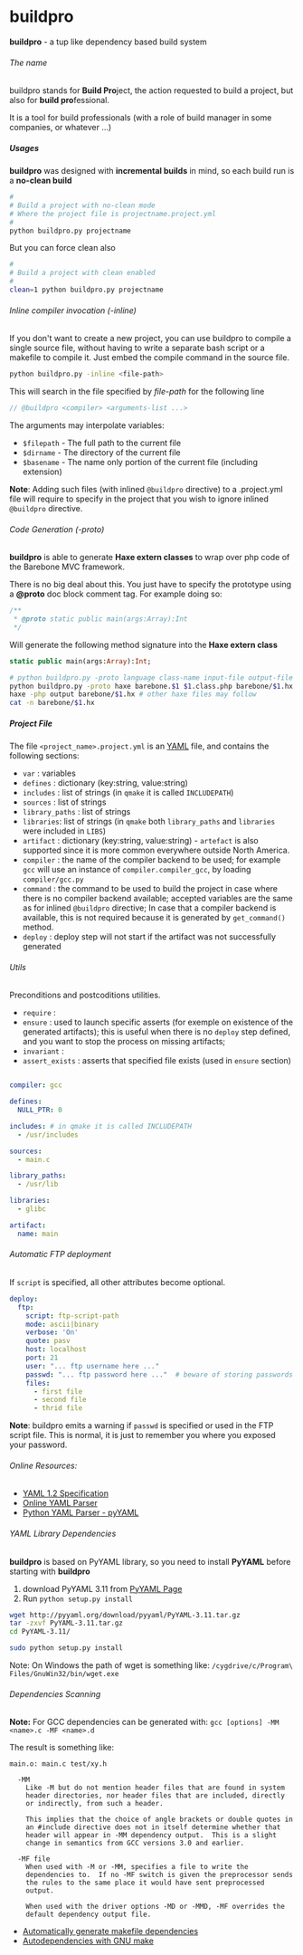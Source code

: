 # buildpro
**buildpro** - a tup like dependency based build system

###### The name

buildpro stands for **Build Pro**ject, the action requested to build a project, but also for **build pro**fessional. 

It is a tool for build professionals (with a role of build manager in some companies, or whatever ...)

##### Usages

**buildpro** was designed with **incremental builds** in mind, so each build run is a **no-clean build**

```bash
#
# Build a project with no-clean mode
# Where the project file is projectname.project.yml
#
python buildpro.py projectname
```

But you can force clean also

```bash
#
# Build a project with clean enabled
#
clean=1 python buildpro.py projectname
```
###### Inline compiler invocation (-inline)

If you don't want to create a new project, you can use buildpro to compile a single source file, without having to write a separate bash script or a makefile to compile it. Just embed the compile command in the source file.

```bash
python buildpro.py -inline <file-path>
```

This will search in the file specified by *file-path*
for the following line

```cpp
// @buildpro <compiler> <arguments-list ...>
```

The arguments may interpolate variables:

* `$filepath` - The full path to the current file
* `$dirname` - The directory of the current file
* `$basename` - The name only portion of the current file (including extension)

**Note**: Adding such files (with inlined `@buildpro` directive) to a .project.yml file will require to specify in the project that you wish to ignore inlined `@buildpro` directive.

###### Code Generation (-proto)

**buildpro** is able to generate **Haxe extern classes** to wrap over php code of the Barebone MVC framework.

There is no big deal about this. You just have to specify the prototype using a **@proto** doc block comment tag.
For example doing so:

```php
/**
 * @proto static public main(args:Array):Int
 */
```

Will generate the following method signature into the **Haxe extern class** 

```haxe
static public main(args:Array):Int;
```


```bash
# python buildpro.py -proto language class-name input-file output-file
python buildpro.py -proto haxe barebone.$1 $1.class.php barebone/$1.hx
haxe -php output barebone/$1.hx # other haxe files may follow
cat -n barebone/$1.hx
```

##### Project File

The file `<project_name>.project.yml` is an [YAML](http://www.yaml.org/spec/1.2/spec.html) file, and contains the following sections:

* `var` : variables
* `defines` : dictionary (key:string, value:string)
* `includes` : list of strings (in `qmake` it is called `INCLUDEPATH`)
* `sources` : list of strings
* `library_paths` : list of strings
* `libraries`: list of strings (in `qmake` both `library_paths` and `libraries` were included in `LIBS`)
* `artifact` : dictionary (key:string, value:string) - `artefact` is also supported since it is more common everywhere outside North America.
* `compiler` : the name of the compiler backend to be used; for example `gcc` will use an instance of `compiler.compiler_gcc`, by loading `compiler/gcc.py`
* `command` : the command to be used to build the project in case where there is no compiler backend available; accepted variables are the same as for inlined `@buildpro` directive; In case that a compiler backend is available, this is not required because it is generated by `get_command()` method.
* `deploy` : deploy step will not start if the artifact was not successfully generated

###### Utils

Preconditions and postcoditions utilities.

* `require` :
* `ensure` : used to launch specific asserts (for exemple on existence of the generated artifacts); this is useful when there is no `deploy` step defined, and you want to stop the process on missing artifacts;
* `invariant` :
* `assert_exists` : asserts that specified file exists (used in `ensure` section)

```yaml

compiler: gcc

defines:
  NULL_PTR: 0

includes: # in qmake it is called INCLUDEPATH
  - /usr/includes

sources:
  - main.c

library_paths:
  - /usr/lib

libraries:
  - glibc

artifact:
  name: main

```

###### Automatic FTP deployment


If `script` is specified, all other attributes become optional.

```yaml
deploy:
  ftp:
    script: ftp-script-path
    mode: ascii|binary
    verbose: 'On'
    quote: pasv
    host: localhost
    port: 21
    user: "... ftp username here ..."
    passwd: "... ftp password here ..."  # beware of storing passwords
    files:
      - first file
      - second file
      - thrid file
```

**Note**: buildpro emits a warning if `passwd` is specified or used in the FTP script file. This is normal, it is just to remember you where you exposed your password.

###### Online Resources:

* [YAML 1.2 Specification](http://www.yaml.org/spec/1.2/spec.html)
* [Online YAML Parser](http://yaml-online-parser.appspot.com/)
* [Python YAML Parser - pyYAML](http://pyyaml.org/wiki/PyYAMLDocumentation)

###### YAML Library Dependencies

**buildpro** is based on PyYAML library, so you need to install **PyYAML** before starting with **buildpro**

1. download PyYAML 3.11 from [PyYAML Page](http://pyyaml.org/wiki/PyYAML)
2. Run `python setup.py install`

```bash
wget http://pyyaml.org/download/pyyaml/PyYAML-3.11.tar.gz
tar -zxvf PyYAML-3.11.tar.gz
cd PyYAML-3.11/

sudo python setup.py install
```

Note: On Windows the path of wget is something like:  `/cygdrive/c/Program\ Files/GnuWin32/bin/wget.exe`

###### Dependencies Scanning

**Note:** For GCC dependencies can be generated with: ` gcc [options] -MM <name>.c -MF <name>.d  `

The result is something like:

```
main.o: main.c test/xy.h
```


```
  -MM 
    Like -M but do not mention header files that are found in system
    header directories, nor header files that are included, directly
    or indirectly, from such a header.

    This implies that the choice of angle brackets or double quotes in
    an #include directive does not in itself determine whether that
    header will appear in -MM dependency output.  This is a slight
    change in semantics from GCC versions 3.0 and earlier.

  -MF file
    When used with -M or -MM, specifies a file to write the
    dependencies to.  If no -MF switch is given the preprocessor sends
    the rules to the same place it would have sent preprocessed
    output.

    When used with the driver options -MD or -MMD, -MF overrides the
    default dependency output file.

```
* [Automatically generate makefile dependencies](http://www.microhowto.info/howto/automatically_generate_makefile_dependencies.html)
* [Autodependencies with GNU make](http://scottmcpeak.com/autodepend/autodepend.html)
